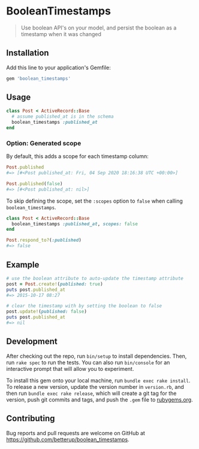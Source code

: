 # BooleanTimestamps

> Use boolean API's on your model, and persist the boolean as a timestamp when
it was changed

## Installation

Add this line to your application's Gemfile:

```ruby
gem 'boolean_timestamps'
```

## Usage

```ruby
class Post < ActiveRecord::Base
  # assume published_at is in the schema
  boolean_timestamps :published_at
end
```

### Option: Generated scope

By default, this adds a scope for each timestamp column:

```ruby
Post.published
#=> [#<Post published_at: Fri, 04 Sep 2020 18:16:38 UTC +00:00>]

Post.published(false)
#=> [#<Post published_at: nil>]
```

To skip defining the scope, set the `:scopes` option to `false` when calling `boolean_timestamps`.

```ruby
class Post < ActiveRecord::Base
  boolean_timestamps :published_at, scopes: false
end
```
```ruby
Post.respond_to?(:published)
#=> false
```


## Example

```ruby
# use the boolean attribute to auto-update the timestamp attribute
post = Post.create!(published: true)
puts post.published_at
#=> 2015-10-17 08:27

# clear the timestamp with by setting the boolean to false
post.update!(published: false)
puts post.published_at
#=> nil
```

## Development

After checking out the repo, run `bin/setup` to install dependencies. Then, run `rake spec` to run the tests. You can also run `bin/console` for an interactive prompt that will allow you to experiment.

To install this gem onto your local machine, run `bundle exec rake install`. To release a new version, update the version number in `version.rb`, and then run `bundle exec rake release`, which will create a git tag for the version, push git commits and tags, and push the `.gem` file to [rubygems.org](https://rubygems.org).

## Contributing

Bug reports and pull requests are welcome on GitHub at https://github.com/betterup/boolean_timestamps.

